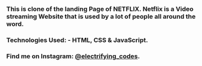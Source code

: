 ### This is clone of the landing Page of NETFLIX. Netflix is a Video streaming Website that is used by a lot of people all around the word.

### Technologies Used: - HTML, CSS & JavaScript.

### Find me on Instagram: [@electrifying_codes][instagram].

[instagram]: https://www.instagram.com/electrifyingcodes
